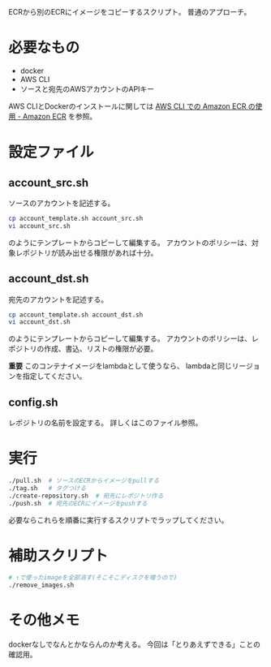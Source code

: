 ECRから別のECRにイメージをコピーするスクリプト。
普通のアプローチ。

# 必要なもの

- docker
- AWS CLI
- ソースと宛先のAWSアカウントのAPIキー

AWS CLIとDockerのインストールに関しては
[AWS CLI での Amazon ECR の使用 - Amazon ECR](https://docs.aws.amazon.com/ja_jp/AmazonECR/latest/userguide/getting-started-cli.html#getting-started-cli-prereqs)
を参照。


# 設定ファイル

## account_src.sh

ソースのアカウントを記述する。

```sh
cp account_template.sh account_src.sh
vi account_src.sh
```
のようにテンプレートからコピーして編集する。
アカウントのポリシーは、対象レポジトリが読み出せる権限があれば十分。

## account_dst.sh

宛先のアカウントを記述する。

```sh
cp account_template.sh account_dst.sh
vi account_dst.sh
```
のようにテンプレートからコピーして編集する。
アカウントのポリシーは、レポジトリの作成、書込、リストの権限が必要。

**重要**
このコンテナイメージをlambdaとして使うなら、
lambdaと同じリージョンを指定してください。

## config.sh

レポジトリの名前を設定する。
詳しくはこのファイル参照。


# 実行

```sh
./pull.sh  # ソースのECRからイメージをpullする
./tag.sh   # タグつける
./create-repository.sh  # 宛先にレポジトリ作る
./push.sh  # 宛先のECRにイメージをpushする
```

必要ならこれらを順番に実行するスクリプトでラップしてください。


# 補助スクリプト

```sh
# ↑で使ったimageを全部消す(そこそこディスクを喰うので)
./remove_images.sh
```


# その他メモ

dockerなしでなんとかならんのか考える。
今回は「とりあえずできる」ことの確認用。
